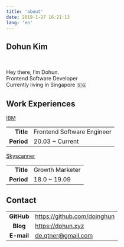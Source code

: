 ```yaml
---
title: 'about'
date: 2019-1-27 16:21:13
lang: 'en'
---
```


<article class="l-Wrapper">
  <div class="l-Header">
    <h1 class="Title">
        Dohun Kim
    </h1>
  </div>

<br/>

Hey there, I’m Dohun. <br/>
Frontend Software Developer <br/>
Currently living in Singapore 🇸🇬

<div class="l-Header">
    <h1 class="Title">
        Work Experiences
    </h1>
</div>

<a class="u-link" href="https://www.ibm.com/" target="_blank">IBM</a>

|            |                            |
| ---------: | -------------------------- |
|  **Title** | Frontend Software Engineer |
| **Period** | 20.03 ~ Current            |

<a class="u-link" href="https://www.skyscanner.co.kr" target="_blank">Skyscanner</a>

|            |                 |
| ---------: | --------------- |
|  **Title** | Growth Marketer |
| **Period** | 18.0 ~ 19.09    |

<div class="l-Header">
  <h1 class="Title">
      Contact
  </h1>
</div>

|            |                             |
| :--------: | --------------------------- |
| **GitHub** | https://github.com/doinghun |
|  **Blog**  | https://dohun.xyz           |
| **E-mail** | de.qtner@gmail.com          |